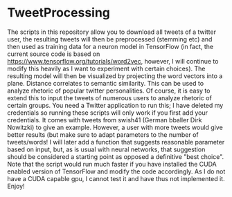 # TweetProcessing
The scripts in this repository allow you to download all tweets of a twitter user, the resulting tweets will then be preprocessed (stemming etc) and then used as training data for a neuron model in TensorFlow (in fact, the current source code is based on https://www.tensorflow.org/tutorials/word2vec, however, I will continue to modify this heavily as I want to experiment with certain choices). The resulting model will then be visualized by projecting the word vectors into a plane. Distance correlates to semantic similarity. This can be used to analyze rhetoric of popular twitter personalities. Of course, it is easy to extend this to input the tweets of numerous users to analyze rhetoric of certain groups. You need a Twitter application to run this; I have deleted my credentials so running these scripts will only work if you first add your credentials. It comes with tweets from swish41 (German bballer Dirk Nowitzki) to give an example. However, a user with more tweets would give better results (but make sure to adapt parameters to the number of tweets/words! I will later add a function that suggests reasonable parameter based on input, but, as is usual with neural networks, that suggestion should be considered a starting point as opposed a definitive "best choice". Note that the script would run much faster if you have installed the CUDA enabled version of TensorFlow and modify the code accordingly. As I do not have a CUDA capable gpu, I cannot test it and have thus not implemented it.
Enjoy!
